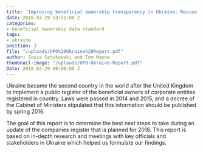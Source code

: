 ```yaml
---
title: 'Improving beneficial ownership transparency in Ukraine: Review and recommendations'
date: 2018-03-29 13:51:00 Z
categories:
- beneficial ownership data standard
tags:
- ukraine
position: 3
file: "/uploads/OPO%20Ukraine%20Report.pdf"
author: Zosia Sztykowski and Tom Mayne
thumbnail-image: "/uploads/OPO-Ukraine-Report.pdf"
Date: 2018-03-29 00:00:00 Z
---
```


Ukraine became the second country in the world after the United Kingdom to implement a public register of the beneficial owners of corporate entities registered in country. Laws were passed in 2014 and 2015, and a decree of the Cabinet of Ministers stipulated that this information should be published by spring 2016. 

The goal of this report is to determine the best next steps to take during an update of the companies register that is planned for 2018. This report is based on in-depth research and meetings with key officials and stakeholders in Ukraine which helped us formulate our findings.